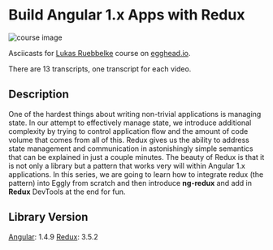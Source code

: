 # Build Angular 1.x Apps with Redux

![course image](https://d2eip9sf3oo6c2.cloudfront.net/series/covers/000/000/070/full/EGH_A1xRedux_Final-cover.png?1477595920)

Asciicasts for [Lukas Ruebbelke](https://github.com/simpulton) course on [egghead.io](https://egghead.io/courses/build-angular-1-x-apps-with-redux).

There are 13 transcripts, one transcript for each video.

## Description
One of the hardest things about writing non-trivial applications is managing state. In our attempt to effectively manage state, we introduce additional complexity by trying to control application flow and the amount of code volume that comes from all of this. Redux gives us the ability to address state management and communication in astonishingly simple semantics that can be explained in just a couple minutes. The beauty of Redux is that it is not only a library but a pattern that works very will within Angular 1.x applications. In this series, we are going to learn how to integrate redux (the pattern) into Eggly from scratch and then introduce **ng-redux** and add in **Redux** DevTools at the end for fun.
## Library Version
[Angular](https://github.com/angular/angular/blob/master/CHANGELOG.md): 1.4.9
[Redux](https://github.com/reactjs/redux/releases): 3.5.2

